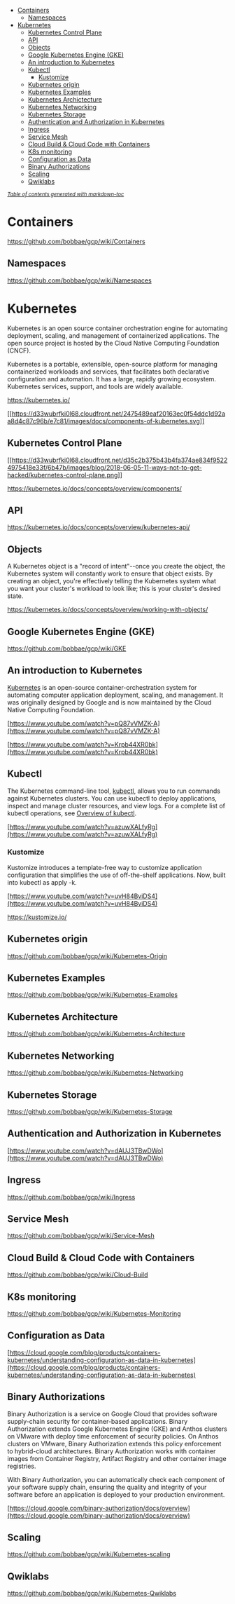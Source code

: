 - [Containers](#containers)
  * [Namespaces](#namespaces)
- [Kubernetes](#kubernetes)
  * [Kubernetes Control Plane](#kubernetes-control-plane)
  * [API](#api)
  * [Objects](#objects)
  * [Google Kubernetes Engine (GKE)](#google-kubernetes-engine--gke-)
  * [An introduction to Kubernetes](#an-introduction-to-kubernetes)
  * [Kubectl](#kubectl)
    + [Kustomize](#kustomize)
  * [Kubernetes origin](#kubernetes-origin)
  * [Kubernetes Examples](#kubernetes-examples)
  * [Kubernetes Archictecture](#kubernetes-architecture)
  * [Kubernetes Networking](#kubernetes-networking)
  * [Kubernetes Storage](#kubernetes-storage)
  * [Authentication and Authorization in Kubernetes](#authentication-and-authorization-in-kubernetes)
  * [Ingress](#ingress)
  * [Service Mesh](#service-mesh)
  * [Cloud Build & Cloud Code with Containers](#cloud-build---cloud-code-with-containers)
  * [K8s monitoring](#k8s-monitoring)
  * [Configuration as Data](#configuration-as-data)
  * [Binary Authorizations](#binary-authorizations)
  * [Scaling](#scaling)
  * [Qwiklabs](#qwiklabs)

<small><i><a href='http://ecotrust-canada.github.io/markdown-toc/'>Table of contents generated with markdown-toc</a></i></small>


# Containers

https://github.com/bobbae/gcp/wiki/Containers

## Namespaces

https://github.com/bobbae/gcp/wiki/Namespaces

# Kubernetes

Kubernetes is an open source container orchestration engine for automating deployment, scaling, and management of containerized applications. The open source project is hosted by the Cloud Native Computing Foundation (CNCF).

Kubernetes is a portable, extensible, open-source platform for managing containerized workloads and services, that facilitates both declarative configuration and automation. It has a large, rapidly growing ecosystem. Kubernetes services, support, and tools are widely available.

https://kubernetes.io/

[[https://d33wubrfki0l68.cloudfront.net/2475489eaf20163ec0f54ddc1d92aa8d4c87c96b/e7c81/images/docs/components-of-kubernetes.svg]]

## Kubernetes Control Plane

[[https://d33wubrfki0l68.cloudfront.net/d35c2b375b43b4fa374ae834f95224975418e33f/6b47b/images/blog/2018-06-05-11-ways-not-to-get-hacked/kubernetes-control-plane.png]]

https://kubernetes.io/docs/concepts/overview/components/

## API

https://kubernetes.io/docs/concepts/overview/kubernetes-api/

## Objects

A Kubernetes object is a "record of intent"--once you create the object, the Kubernetes system will constantly work to ensure that object exists. By creating an object, you're effectively telling the Kubernetes system what you want your cluster's workload to look like; this is your cluster's desired state.

https://kubernetes.io/docs/concepts/overview/working-with-objects/


## Google Kubernetes Engine (GKE)

https://github.com/bobbae/gcp/wiki/GKE

## An introduction to Kubernetes

[Kubernetes](https://kubernetes.io) is an open-source container-orchestration system for automating computer application deployment, scaling, and management. It was originally designed by Google and is now maintained by the Cloud Native Computing Foundation.

[https://www.youtube.com/watch?v=pQ87vVMZK-A](https://www.youtube.com/watch?v=pQ87vVMZK-A)

[https://www.youtube.com/watch?v=Krpb44XR0bk](https://www.youtube.com/watch?v=Krpb44XR0bk)


## Kubectl

The Kubernetes command-line tool, [kubectl](https://kubernetes.io/docs/reference/kubectl/kubectl/), allows you to run commands against Kubernetes clusters. You can use kubectl to deploy applications, inspect and manage cluster resources, and view logs. For a complete list of kubectl operations, see [Overview of kubectl](https://kubernetes.io/docs/reference/kubectl/overview/).

[https://www.youtube.com/watch?v=azuwXALfyRg](https://www.youtube.com/watch?v=azuwXALfyRg)


### Kustomize

Kustomize introduces a template-free way to customize application configuration that simplifies the use of off-the-shelf applications. Now, built into kubectl as apply -k.

[https://www.youtube.com/watch?v=uvH84BviDS4](https://www.youtube.com/watch?v=uvH84BviDS4)

https://kustomize.io/

## Kubernetes origin

https://github.com/bobbae/gcp/wiki/Kubernetes-Origin

## Kubernetes Examples

https://github.com/bobbae/gcp/wiki/Kubernetes-Examples


## Kubernetes Architecture

https://github.com/bobbae/gcp/wiki/Kubernetes-Architecture

## Kubernetes Networking

https://github.com/bobbae/gcp/wiki/Kubernetes-Networking



## Kubernetes Storage

https://github.com/bobbae/gcp/wiki/Kubernetes-Storage

## Authentication and Authorization in Kubernetes

[https://www.youtube.com/watch?v=dAUJ3TBwDWo](https://www.youtube.com/watch?v=dAUJ3TBwDWo)

## Ingress

https://github.com/bobbae/gcp/wiki/Ingress




## Service Mesh

https://github.com/bobbae/gcp/wiki/Service-Mesh





## Cloud Build & Cloud Code with Containers

https://github.com/bobbae/gcp/wiki/Cloud-Build



## K8s monitoring
https://github.com/bobbae/gcp/wiki/Kubernetes-Monitoring

## Configuration as Data

[https://cloud.google.com/blog/products/containers-kubernetes/understanding-configuration-as-data-in-kubernetes](https://cloud.google.com/blog/products/containers-kubernetes/understanding-configuration-as-data-in-kubernetes)


## Binary Authorizations

Binary Authorization is a service on Google Cloud that provides software supply-chain security for container-based applications. Binary Authorization extends Google Kubernetes Engine (GKE) and Anthos clusters on VMware with deploy time enforcement of security policies. On Anthos clusters on VMware, Binary Authorization extends this policy enforcement to hybrid-cloud architectures. Binary Authorization works with container images from Container Registry, Artifact Registry and other container image registries.

With Binary Authorization, you can automatically check each component of your software supply chain, ensuring the quality and integrity of your software before an application is deployed to your production environment.

[https://cloud.google.com/binary-authorization/docs/overview](https://cloud.google.com/binary-authorization/docs/overview)


## Scaling

https://github.com/bobbae/gcp/wiki/Kubernetes-scaling

## Qwiklabs

https://github.com/bobbae/gcp/wiki/Kubernetes-Qwiklabs